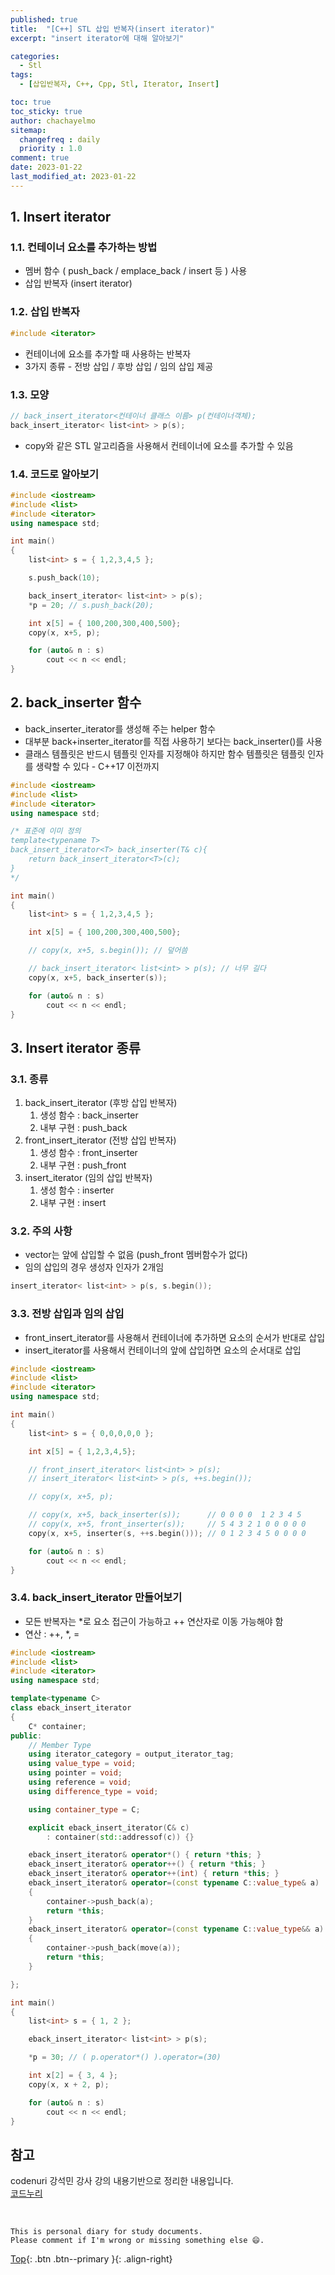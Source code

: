 ```yaml
---
published: true
title:  "[C++] STL 삽입 반복자(insert iterator)"
excerpt: "insert iterator에 대해 알아보기"

categories:
  - Stl
tags:
  - [삽입반복자, C++, Cpp, Stl, Iterator, Insert]

toc: true
toc_sticky: true
author: chachayelmo
sitemap:
  changefreq : daily
  priority : 1.0
comment: true
date: 2023-01-22
last_modified_at: 2023-01-22
---
```


## 1. Insert iterator

### 1.1. 컨테이너 요소를 추가하는 방법

- 멤버 함수 ( push_back / emplace_back / insert 등 ) 사용
- 삽입 반복자 (insert iterator)

### 1.2. 삽입 반복자

```cpp
#include <iterator>
```
- 컨테이너에 요소를 추가할 때 사용하는 반복자
- 3가지 종류 - 전방 삽입 / 후방 삽입 / 임의 삽입 제공

### 1.3. 모양

```cpp
// back_insert_iterator<컨테이너 클래스 이름> p(컨테이너객체);
back_insert_iterator< list<int> > p(s);
```

- copy와 같은 STL 알고리즘을 사용해서 컨테이너에 요소를 추가할 수 있음

### 1.4. 코드로 알아보기

```cpp
#include <iostream>
#include <list>
#include <iterator>
using namespace std;

int main()
{
    list<int> s = { 1,2,3,4,5 };

    s.push_back(10);

    back_insert_iterator< list<int> > p(s);
    *p = 20; // s.push_back(20);

    int x[5] = { 100,200,300,400,500};
    copy(x, x+5, p);

    for (auto& n : s)
        cout << n << endl;
}
```

## 2. back_inserter 함수

- back_inserter_iterator를 생성해 주는 helper 함수
- 대부분 back+inserter_iterator를 직접 사용하기 보다는 back_inserter()를 사용
- 클래스 템플릿은 반드시 템플릿 인자를 지정해야 하지만 함수 템플릿은 템플릿 인자를 생략할 수 있다 - C++17 이전까지

```cpp
#include <iostream>
#include <list>
#include <iterator>
using namespace std;

/* 표준에 이미 정의
template<typename T>
back_insert_iterator<T> back_inserter(T& c){
    return back_insert_iterator<T>(c);
}
*/

int main()
{
    list<int> s = { 1,2,3,4,5 };

    int x[5] = { 100,200,300,400,500};

    // copy(x, x+5, s.begin()); // 덮어씀

    // back_insert_iterator< list<int> > p(s); // 너무 길다
    copy(x, x+5, back_inserter(s));

    for (auto& n : s)
        cout << n << endl;
}
```

## 3. Insert iterator 종류

### 3.1. 종류

1. back_insert_iterator (후방 삽입 반복자)
    1. 생성 함수 : back_inserter
    2. 내부 구현 : push_back
2. front_insert_iterator (전방 삽입 반복자)
    1. 생성 함수 : front_inserter
    2. 내부 구현 : push_front
3. insert_iterator (임의 삽입 반복자)
    1. 생성 함수 : inserter
    2. 내부 구현 : insert

### 3.2. 주의 사항

- vector는 앞에 삽입할 수 없음 (push_front 멤버함수가 없다)
- 임의 삽입의 경우 생성자 인자가 2개임

```cpp
insert_iterator< list<int> > p(s, s.begin());
```

### 3.3. 전방 삽입과 임의 삽입

- front_insert_iterator를 사용해서 컨테이너에 추가하면 요소의 순서가 반대로 삽입
- insert_iterator를 사용해서 컨테이너의 앞에 삽입하면 요소의 순서대로 삽입

```cpp
#include <iostream>
#include <list>
#include <iterator>
using namespace std;

int main()
{
    list<int> s = { 0,0,0,0,0 };

    int x[5] = { 1,2,3,4,5};

    // front_insert_iterator< list<int> > p(s);
    // insert_iterator< list<int> > p(s, ++s.begin());

    // copy(x, x+5, p);

    // copy(x, x+5, back_inserter(s));      // 0 0 0 0  1 2 3 4 5
    // copy(x, x+5, front_inserter(s));     // 5 4 3 2 1 0 0 0 0 0
    copy(x, x+5, inserter(s, ++s.begin())); // 0 1 2 3 4 5 0 0 0 0

    for (auto& n : s)
        cout << n << endl;
}
```

### 3.4. back_insert_iterator 만들어보기

- 모든 반복자는 *로 요소 접근이 가능하고 ++ 연산자로 이동 가능해야 함
- 연산 : ++, *, =

```cpp
#include <iostream>
#include <list>
#include <iterator>
using namespace std;

template<typename C>
class eback_insert_iterator
{
    C* container;
public:
    // Member Type
    using iterator_category = output_iterator_tag;
    using value_type = void;
    using pointer = void;
    using reference = void;
    using difference_type = void;

    using container_type = C;

    explicit eback_insert_iterator(C& c)
        : container(std::addressof(c)) {}

    eback_insert_iterator& operator*() { return *this; }
    eback_insert_iterator& operator++() { return *this; }
    eback_insert_iterator& operator++(int) { return *this; }
    eback_insert_iterator& operator=(const typename C::value_type& a)
    {
        container->push_back(a);
        return *this;
    }
    eback_insert_iterator& operator=(const typename C::value_type&& a)
    {
        container->push_back(move(a));
        return *this;
    }

};

int main()
{
    list<int> s = { 1, 2 };

    eback_insert_iterator< list<int> > p(s);

    *p = 30; // ( p.operator*() ).operator=(30)

    int x[2] = { 3, 4 };
    copy(x, x + 2, p);

    for (auto& n : s)
        cout << n << endl;
}
```

## 참고
codenuri 강석민 강사 강의 내용기반으로 정리한 내용입니다.  
[코드누리](https://github.com/codenuri)  

<br>

    This is personal diary for study documents.
    Please comment if I'm wrong or missing something else 😄. 

[Top](#){: .btn .btn--primary }{: .align-right}